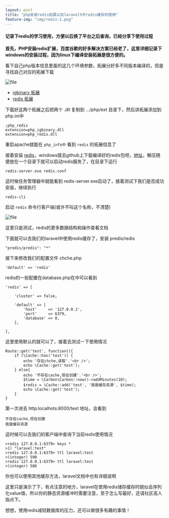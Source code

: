 ```yaml
---
layout: post
title: "php安装redis拓展以及laravel5中redis缓存的使用"
feature-img: "img/redis-1.png"
---
```

#### 记录下redis的学习使用，方便以后换了平台之后查询，已经分享下使用过程

**首先，PHP安装redis扩展，百度谷歌的好多解决方案已经老了，这里详细记录下windows的安装过程，因为linux下编译安装拓展是很方便的。**

看下自己php版本信息里面的这几个环境参数，拓展分好多不同版本编译的，但是寻找自己对应的拓展下载

![file](http://i.niupic.com/images/2015/07/28/55b670cc6e2bc.jpg)

* [igbinary 拓展](http://windows.php.net/downloads/pecl/releases/igbinary/1.2.1/)
* [redis 拓展](http://windows.php.net/downloads/pecl/snaps/redis/2.2.5/)

下载好这两个拓展之后把两个 .dll 复制到 .../php/ext 目录下，然后讲拓展添加到 php.ini中

    ;php_redis
    extension=php_igbinary.dll
    extension=php_redis.dll

重启apache就能在 `php_info中` 看到 `redis` 的拓展信息了

接着安装 [redis](http://redis.io/download)，windows就去github上下载编译好的redis包吧，[地址](https://github.com/MSOpenTech/redis/releases/download/win-2.8.19.1/redis-2.8.19.zip)，解压随便放在一个目录下就可以启动redis服务了，在目录下运行

    redis-server.exe redis.conf

这时候任务管理器中就能看到 redis-server.exe启动了，接着测试下我们是否成功安装，继续执行

    redis-cli

启动 `redis` 命令行客户端(或许不叫这个名称，不清楚)

![file](https://dn-phphub.qbox.me/uploads/images/201505/29/1202/FASWZmjK3E.jpg)

这里只是测试，redis的更多数据结构和操作查看文档

下面就可以去我们的laravel中使用redis缓存了，安装 predis/redis

    "predis/predis": "*"

接下来修改我们的配置文件 chche.php

    'default' => 'redis'

redis的一些配置在database.php在中可以看到

    'redis' => [

        'cluster' => false,

        'default' => [
            'host'     => '127.0.0.1',
            'port'     => 6379,
            'database' => 0,
        ],

    ],

这里使用默认的就可以了，接着去测试一下使用情况

    Route::get('test', function(){
        if (\Cache::has('test')) {
            echo '存在chche,读取'.'<br />';
            echo \Cache::get('test');
        } else{
            echo '不存在cache,现在创建'.'<br />';
            $time = \Carbon\Carbon::now()->addMinutes(10);
            $redis = \Cache::add('test', '我是缓存资源', $time);
            echo \Cache::get('test');
        }
    }

第一次进去 http:localhots:8000/test 地址，会看到

    不存在cache,现在创建
    我是缓存资源

这时候可以去我们的客户端中查询下当前redis使用情况

    >redis 127.0.0.1:6379> keys *
    >1) "laravel:test"
    >redis 127.0.0.1:6379> ttl laravel:test
    >(integer) 590
    >redis 127.0.0.1:6379> ttl laravel:test
    >(integer) 586

你也可以使用其他缓存方法，laravel文档中也有详细说明

这里只是演示了下，有点注意的地方，laravel在使用redis储存缓存时貌似会序列化value值，所以你的静态资源缓冲时需要注意，至于怎么写最好，还请社区高人指点下。

想想，使用redis减轻数据库的压力，还可以做很多有趣的事情！
